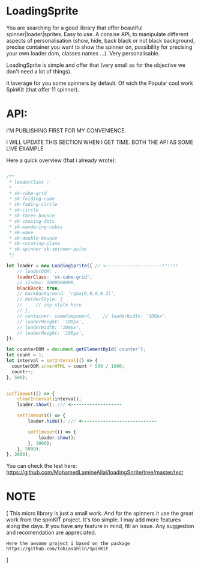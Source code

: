 # LoadingSprite

You are searching for a good library that offer beautiful spinner|loader|sprites. Easy to use. A consise API, to manipulate different aspects of personalisation (show, hide, back black or not black background, precise container you want to show the spinner on, possibility for precising your own loader dom, classes names ...). Very personalisable. 

LoadingSprite is simple and offer that (very small as for the objective we don't need a lot of things). 

It laverage for you some spinners by default. Of wich the Popular cool work SpinKit (that offer 11 spinner).

# API:

I'M PUBLISHING FIRST FOR MY CONVENIENCE. 

I WILL UPDATE THIS SECTION WHEN I GET TIME. BOTH THE API AS SOME LIVE EXAMPLE

Here a quick overview (that i already wrote):
```javascript

/**
 * loaderClass :
 * 
 * sk-cube-grid
 * sk-folding-cube
 * sk-fading-circle
 * sk-circle
 * sk-three-bounce
 * sk-chasing-dots
 * sk-wandering-cubes
 * sk-wave
 * sk-double-bounce
 * sk-rotating-plane
 * sk-spinner sk-spinner-pulse
 */

let loader = new LoadingSprite({ // <---------------------!!!!!!
    // loaderDOM: ,
    loaderClass: 'sk-cube-grid',
    // zIndex: 1000000000,
    blackBack: true,
    // backBackground: 'rgba(0,0,0,0.2)',
    // holderStyle: {
    //     // any style here
    // },
    // container: someComponent,    // loaderWidth: '100px',
    // loaderHeight: '100px',
    // loaderWidth: '100px',
    // loaderHeight: '100px',
});

let counterDOM = document.getElementById('counter');
let count = 1;
let interval = setInterval(() => {
  counterDOM.innerHTML = count * 500 / 1000;
  count++;
}, 500);


setTimeout(() => {
    clearInterval(interval);
    loader.show(); /// <-------------------

    setTimeout(() => {
        loader.hide(); /// <----------------------------

        setTimeout(() => {
            loader.show();
        }, 3000);
    }, 5000);
}, 3000);


```



You can check the test here: https://github.com/MohamedLamineAllal/loadingSprite/tree/master/test



# NOTE
[
    This micro library is just a small work. And for the spinners it use the great work from the spinKIT project.  It's too simple.  I may add more features along the days. If you have any feature in mind, fill an issue. Any suggestion and recomendation are appreciated. 

    Here the awsome project i based on the package
    https://github.com/tobiasahlin/SpinKit
]

